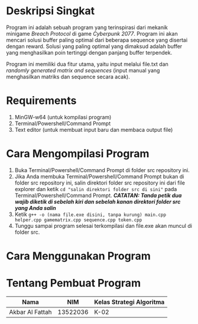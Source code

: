 # Deskripsi Singkat
Program ini adalah sebuah program yang terinspirasi dari mekanik minigame *Breach Protocol* di game _Cyberpunk 2077_. Program ini akan mencari solusi buffer paling optimal dari beberapa sequence yang disertai dengan reward. Solusi yang paling optimal yang dimaksud adalah buffer yang menghasilkan poin tertinggi dengan panjang buffer terpendek.

Program ini memiliki dua fitur utama, yaitu input melalui file.txt dan *randomly generated matrix and sequences* (input manual yang menghasilkan matriks dan sequence secara acak).

# Requirements
1. MinGW-w64 (untuk kompilasi program)
2. Terminal/Powershell/Command Prompt
3. Text editor (untuk membuat input baru dan membaca output file)

# Cara Mengompilasi Program
1. Buka Terminal/Powershell/Command Prompt di folder src repository ini.
2. Jika Anda membuka Terminal/Powershell/Command Prompt bukan di folder src repository ini, salin direktori folder src repository ini dari file explorer dan ketik ``` cd "salin direktori folder src di sini" ``` pada Terminal/Powershell/Command Prompt. ***CATATAN: Tanda petik dua wajib diketik di sebelah kiri dan sebelah kanan direktori folder src yang Anda salin***
3. Ketik ```g++ -o (nama file.exe disini, tanpa kurung) main.cpp helper.cpp gamematrix.cpp sequence.cpp token.cpp```
4. Tunggu sampai program selesai terkompilasi dan file.exe akan muncul di folder src.
# Cara Menggunakan Program

# Tentang Pembuat Program
| Nama          | NIM    | Kelas Strategi Algoritma|
| --------------|--------| ----|
|Akbar Al Fattah|13522036| K-02|
